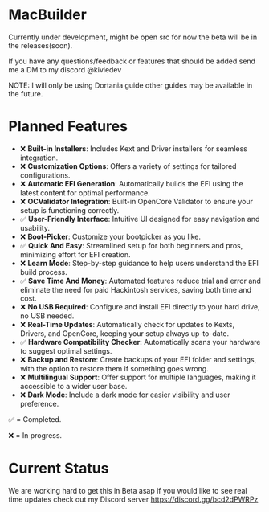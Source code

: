# MacBuilder
Currently under development, might be open src for now the beta will be in the releases(soon).

If you have any questions/feedback or features that should be added send me a DM to my discord @kiviedev

NOTE: I will only be using Dortania guide other guides may be available in the future.

# Planned Features
- ❌ **Built-in Installers**: Includes Kext and Driver installers for seamless integration.
- ❌ **Customization Options**: Offers a variety of settings for tailored configurations.
- ❌ **Automatic EFI Generation**: Automatically builds the EFI using the latest content for optimal performance.
- ❌ **OCValidator Integration**: Built-in OpenCore Validator to ensure your setup is functioning correctly.
- ✅ **User-Friendly Interface**: Intuitive UI designed for easy navigation and usability.
- ❌ **Boot-Picker**: Customize your bootpicker as you like.
- ✅ **Quick And Easy**: Streamlined setup for both beginners and pros, minimizing effort for EFI creation.
- ❌ **Learn Mode**: Step-by-step guidance to help users understand the EFI build process.
- ✅ **Save Time And Money**: Automated features reduce trial and error and eliminate the need for paid Hackintosh services, saving both time and cost.
- ❌ **No USB Required**: Configure and install EFI directly to your hard drive, no USB needed.
- ❌ **Real-Time Updates**: Automatically check for updates to Kexts, Drivers, and OpenCore, keeping your setup always up-to-date.
- ✅ **Hardware Compatibility Checker**: Automatically scans your hardware to suggest optimal settings.
- ❌ **Backup and Restore**: Create backups of your EFI folder and settings, with the option to restore them if something goes wrong.
- ❌ **Multilingual Support**: Offer support for multiple languages, making it accessible to a wider user base.
- ❌ **Dark Mode**: Include a dark mode for easier visibility and user preference.

✅ = Completed.

❌ = In progress.

# Current Status
We are working hard to get this in Beta asap if you would like to see real time updates check out my Discord server 
https://discord.gg/bcd2dPWRPz
